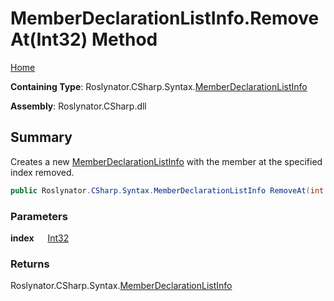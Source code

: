 # MemberDeclarationListInfo\.RemoveAt\(Int32\) Method

[Home](../../../../../README.md)

**Containing Type**: Roslynator\.CSharp\.Syntax\.[MemberDeclarationListInfo](../README.md)

**Assembly**: Roslynator\.CSharp\.dll

## Summary

Creates a new [MemberDeclarationListInfo](../README.md) with the member at the specified index removed\.

```csharp
public Roslynator.CSharp.Syntax.MemberDeclarationListInfo RemoveAt(int index)
```

### Parameters

**index** &emsp; [Int32](https://docs.microsoft.com/en-us/dotnet/api/system.int32)

### Returns

Roslynator\.CSharp\.Syntax\.[MemberDeclarationListInfo](../README.md)

